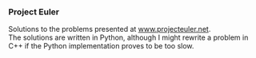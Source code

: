 ### Project Euler
Solutions to the problems presented at www.projecteuler.net.  
The solutions are written in Python, although I might rewrite a problem in C++ if the Python implementation proves to be too slow.
